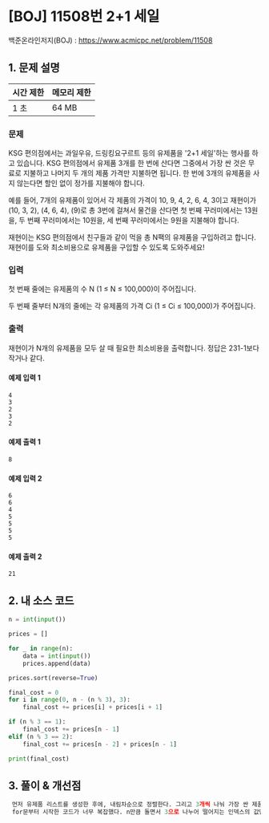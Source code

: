 # [BOJ] 11508번 2+1 세일

백준온라인저지(BOJ) :  https://www.acmicpc.net/problem/11508



## 1. 문제 설명

| 시간 제한 | 메모리 제한 | 
| :-------- | :---------- |
| 1 초      | 64 MB      | 

### 문제

KSG 편의점에서는 과일우유, 드링킹요구르트 등의 유제품을 '2+1 세일'하는 행사를 하고 있습니다. KSG 편의점에서 유제품 3개를 한 번에 산다면 그중에서 가장 싼 것은 무료로 지불하고 나머지 두 개의 제품 가격만 지불하면 됩니다. 한 번에 3개의 유제품을 사지 않는다면 할인 없이 정가를 지불해야 합니다.

예를 들어, 7개의 유제품이 있어서 각 제품의 가격이 10, 9, 4, 2, 6, 4, 3이고 재현이가 (10, 3, 2), (4, 6, 4), (9)로 총 3번에 걸쳐서 물건을 산다면 첫 번째 꾸러미에서는 13원을, 두 번째 꾸러미에서는 10원을, 세 번째 꾸러미에서는 9원을 지불해야 합니다.

재현이는 KSG 편의점에서 친구들과 같이 먹을 총 N팩의 유제품을 구입하려고 합니다. 재현이를 도와 최소비용으로 유제품을 구입할 수 있도록 도와주세요!

### 입력

첫 번째 줄에는 유제품의 수 N (1 ≤ N ≤ 100,000)이 주어집니다.

두 번째 줄부터 N개의 줄에는 각 유제품의 가격 Ci (1 ≤ Ci ≤ 100,000)가 주어집니다.

### 출력

재현이가 N개의 유제품을 모두 살 때 필요한 최소비용을 출력합니다. 정답은 231-1보다 작거나 같다.

#### 예제 입력 1

```
4
3
2
3
2
```

#### 예제 출력 1

```
8
```

#### 예제 입력 2

```
6
6
4
5
5
5
5
```

#### 예제 출력 2

```
21
```

## 2. 내 소스 코드

```python
n = int(input())

prices = []

for _ in range(n):
    data = int(input())
    prices.append(data)

prices.sort(reverse=True)

final_cost = 0
for i in range(0, n - (n % 3), 3):
    final_cost += prices[i] + prices[i + 1]

if (n % 3 == 1):
    final_cost += prices[n - 1]
elif (n % 3 == 2):
    final_cost += prices[n - 2] + prices[n - 1]

print(final_cost)
```



## 3. 풀이 & 개선점

```python
 먼저 유제품 리스트를 생성한 후에, 내림차순으로 정렬한다. 그리고 3개씩 나눠 가장 싼 제품을 제외한 나머지 제품의 가격을 합하면 된다.
 for문부터 시작한 코드가 너무 복잡했다. n만큼 돌면서 3으로 나누어 떨어지는 인덱스의 값만 제외하면 더 쉽게 구할 수 있었다.
```